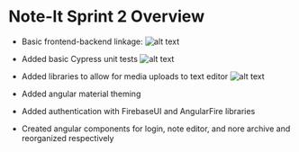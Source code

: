 # Note-It Sprint 2 Overview

- Basic frontend-backend linkage: 
![alt text](https://github.com/Praveena-H/SoftwareEngineering/blob/main/Demos/Demos_sprint2demo.gif "Basic frontend-backend linkage")

- Added basic Cypress unit tests
![alt text](https://github.com/Praveena-H/SoftwareEngineering/blob/main/Demos/Demos_sprint2demo.gif "Basic frontend-backend linkage")

- Added libraries to allow for media uploads to text editor
![alt text](https://github.com/Praveena-H/SoftwareEngineering/blob/main/Demos/Demos_sprint2imagedemo.gif "Basic frontend-backend linkage")

- Added angular material theming
- Added authentication with FirebaseUI and AngularFire libraries
- Created angular components for login, note editor, and nore archive and reorganized respectively






